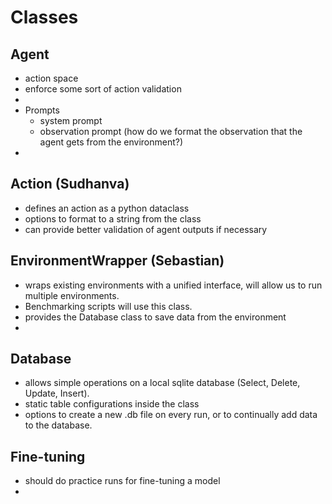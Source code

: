 # Classes

## Agent

- action space
- enforce some sort of action validation
-
- Prompts
  - system prompt
  - observation prompt (how do we format the observation that the agent gets from the environment?)
-

## Action (Sudhanva)

- defines an action as a python dataclass
- options to format to a string from the class
- can provide better validation of agent outputs if necessary

## EnvironmentWrapper (Sebastian)

- wraps existing environments with a unified interface, will allow us to run multiple environments.
- Benchmarking scripts will use this class.
- provides the Database class to save data from the environment
-

## Database

- allows simple operations on a local sqlite database (Select, Delete, Update, Insert).
- static table configurations inside the class
- options to create a new .db file on every run, or to continually add data to the database.

## Fine-tuning

- should do practice runs for fine-tuning a model
-
